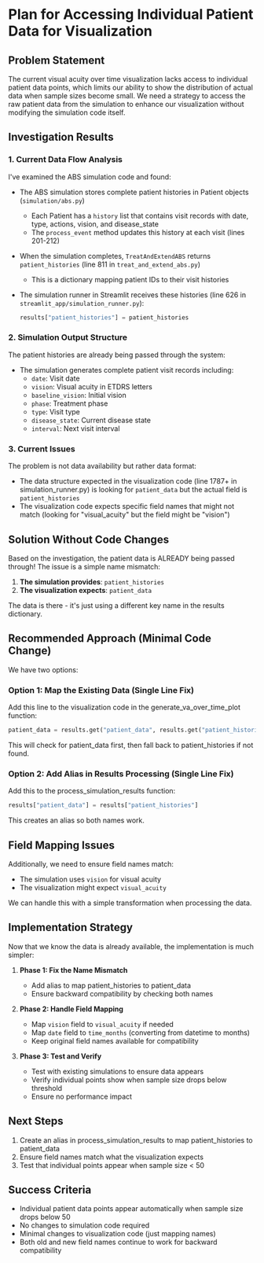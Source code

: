 # Plan for Accessing Individual Patient Data for Visualization

## Problem Statement

The current visual acuity over time visualization lacks access to individual patient data points, which limits our ability to show the distribution of actual data when sample sizes become small. We need a strategy to access the raw patient data from the simulation to enhance our visualization without modifying the simulation code itself.

## Investigation Results

### 1. Current Data Flow Analysis

I've examined the ABS simulation code and found:

- The ABS simulation stores complete patient histories in Patient objects (`simulation/abs.py`)
  - Each Patient has a `history` list that contains visit records with date, type, actions, vision, and disease_state
  - The `process_event` method updates this history at each visit (lines 201-212)

- When the simulation completes, `TreatAndExtendABS` returns `patient_histories` (line 811 in `treat_and_extend_abs.py`)
  - This is a dictionary mapping patient IDs to their visit histories

- The simulation runner in Streamlit receives these histories (line 626 in `streamlit_app/simulation_runner.py`):
  ```python
  results["patient_histories"] = patient_histories
  ```

### 2. Simulation Output Structure

The patient histories are already being passed through the system:
- The simulation generates complete patient visit records including:
  - `date`: Visit date
  - `vision`: Visual acuity in ETDRS letters
  - `baseline_vision`: Initial vision
  - `phase`: Treatment phase
  - `type`: Visit type
  - `disease_state`: Current disease state
  - `interval`: Next visit interval

### 3. Current Issues

The problem is not data availability but rather data format:
- The data structure expected in the visualization code (line 1787+ in simulation_runner.py) is looking for `patient_data` but the actual field is `patient_histories`
- The visualization code expects specific field names that might not match (looking for "visual_acuity" but the field might be "vision")

## Solution Without Code Changes

Based on the investigation, the patient data is ALREADY being passed through! The issue is a simple name mismatch:

1. **The simulation provides**: `patient_histories`
2. **The visualization expects**: `patient_data`

The data is there - it's just using a different key name in the results dictionary.

## Recommended Approach (Minimal Code Change)

We have two options:

### Option 1: Map the Existing Data (Single Line Fix)
Add this line to the visualization code in the generate_va_over_time_plot function:
```python
patient_data = results.get("patient_data", results.get("patient_histories", {}))
```
This will check for patient_data first, then fall back to patient_histories if not found.

### Option 2: Add Alias in Results Processing (Single Line Fix)
Add this to the process_simulation_results function:
```python
results["patient_data"] = results["patient_histories"]
```
This creates an alias so both names work.

## Field Mapping Issues

Additionally, we need to ensure field names match:
- The simulation uses `vision` for visual acuity
- The visualization might expect `visual_acuity`

We can handle this with a simple transformation when processing the data.

## Implementation Strategy

Now that we know the data is already available, the implementation is much simpler:

1. **Phase 1: Fix the Name Mismatch**
   - Add alias to map patient_histories to patient_data
   - Ensure backward compatibility by checking both names

2. **Phase 2: Handle Field Mapping**
   - Map `vision` field to `visual_acuity` if needed
   - Map `date` field to `time_months` (converting from datetime to months)
   - Keep original field names available for compatibility

3. **Phase 3: Test and Verify**
   - Test with existing simulations to ensure data appears
   - Verify individual points show when sample size drops below threshold
   - Ensure no performance impact

## Next Steps

1. Create an alias in process_simulation_results to map patient_histories to patient_data
2. Ensure field names match what the visualization expects
3. Test that individual points appear when sample size < 50

## Success Criteria

- Individual patient data points appear automatically when sample size drops below 50
- No changes to simulation code required
- Minimal changes to visualization code (just mapping names)
- Both old and new field names continue to work for backward compatibility